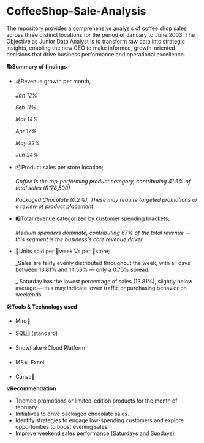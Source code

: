 # CoffeeShop-Sale-Analysis

The repository provides a comprehensive analysis of coffee shop sales across three distinct locations for the period of January to June 2003. 
The Objective as Junior Data Analyst is to transform raw data into strategic insights, enabling the new CEO to make informed,
growth-oriented decisions that drive business performance and operational excellence.

**📚Summary of findings**

- 💰Revenue growth per month,
  
  _Jan 12%_

  _Feb 11%_
  
  _Mar 14%_
  
  _Apr 17%_
  
  _May 22%_
  
  _Jun 24%_

  	
- 📦Product sales per store location;
  
  _Coffee is the top-performing product category, contributing 41.6% of total sales (R178,500)_
  
  _Packaged Chocolate (0.2%), These may require targeted promotions or a review of product placement_
  
- 🛍️Total revenue categorized by customer spending brackets;
  
  _Medium spenders dominate, contributing 67% of the total revenue — this segment is the business's core revenue driver_
  
- 🔢Units sold per 	📅week Vs per 🏬store;
  
  _Sales are fairly evenly distributed throughout the week, with all days between 13.81% and 14.56% — only a 0.75% spread.

  _ Saturday has the lowest percentage of sales (13.81%), slightly below average — this may indicate lower traffic or purchasing behavior on weekends.

**🛠️Tools & Technology used**

- Miro🧠

- SQL🗄️ (standard)

- Snowflake ❄️Cloud Platform

- MS📊 Excel

- Canva🎨

**💡Recommendation**

-  Themed promotions or limited-edition products for the month of february.
-  Initiatives to drive packaged chocolate sales.
-  Identify strategies to engage low-spending customers and explore opportunities to boost evening sales.
-  Improve weekend sales performance (Saturdays and Sundays)
